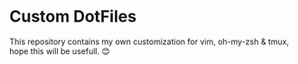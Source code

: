 # Custom DotFiles
This repository contains my own customization for vim, oh-my-zsh & tmux, hope this will be usefull. 😊
